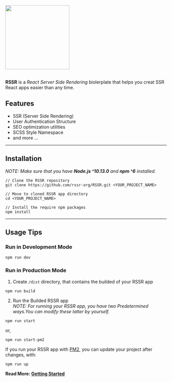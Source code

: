 <div>
  <a href="https://github.com/rssr-org/RSSR">
    <img width="200" src="https://raw.githubusercontent.com/rssr-org/RSSR/master/public/asset/img/rssr-logo.png">
  </a>
</div><br/>

**RSSR** is a _React Server Side Rendering_ biolerplate that helps you creat SSR React apps easier than any time.

## Features
- SSR (Server Side Rendering)
- User Authentication Structure
- SEO optimization utilities
- SCSS Style Namespace
- and more …
___
## Installation
_NOTE: Make sure that you have **Node.js ^10.13.0** and **npm ^6** installed._
```shell
// Clone the RSSR repository 
git clone https://github.com/rssr-org/RSSR.git <YOUR_PROJECT_NAME>

// Move to cloned RSSR app directory
cd <YOUR_PROJECT_NAME>

// Install the require npm packages
npm install
```
___
## Usage Tips

### Run in Development Mode
```shell
npm run dev
```
### Run in Production Mode
1. Create `/dist` directory, that contains the builded of your RSSR app
```shell
npm run build
```
2. Run the Builded RSSR app<br/>
_NOTE: For running your RSSR app, you have two Predetermined ways.You can modify these latter by yourself._
```shell
npm run start
```
or,
```shell
npm run start-pm2
```
If you run your RSSR app with [PM2](https://www.npmjs.com/package/pm2), you can update your project after changes, with:
```shell
npm run up
```
**Read More: [Getting Started](Getting-Started)**

